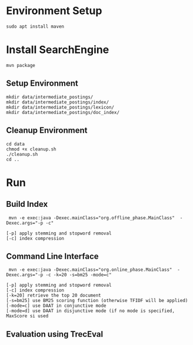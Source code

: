 # Environment Setup
``` 
sudo apt install maven 
```

# Install SearchEngine
```
mvn package
```

## Setup Environment
```
mkdir data/intermediate_postings/
mkdir data/intermediate_postings/index/
mkdir data/intermediate_postings/lexicon/
mkdir data/intermediate_postings/doc_index/
```

## Cleanup Environment
```
cd data
chmod +x cleanup.sh
./cleanup.sh
cd ..
```

# Run 

## Build Index

```
 mvn -e exec:java -Dexec.mainClass="org.offline_phase.MainClass"  -Dexec.args="-p -c"
```

```
[-p] apply stemming and stopword removal 
[-c] index compression
```
## Command Line Interface

```
 mvn -e exec:java -Dexec.mainClass="org.online_phase.MainClass"  -Dexec.args="-p -c -k=20 -s=bm25 -mode=c"
```

```
[-p] apply stemming and stopword removal 
[-c] index compression
[-k=20] retrieve the top 20 document
[-s=bm25] use BM25 scoring function (otherwise TFIDF will be applied)
[-mode=c] use DAAT in conjunctive mode
[-mode=d] use DAAT in disjunctive mode (if no mode is specified, MaxScore si used
```
## Evaluation using TrecEval

